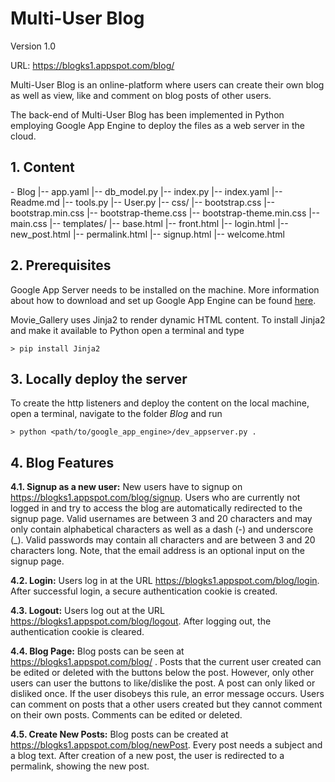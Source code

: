 <h1>Multi-User Blog</h1>

Version 1.0

URL: https://blogks1.appspot.com/blog/

Multi-User Blog is an online-platform where users can create their own blog 
as well as view, like and comment on blog posts of other users.

The back-end of Multi-User Blog has been implemented in Python employing
Google App Engine to deploy the files as a web server in the cloud.

<h2>1. Content</h2>
    - Blog
    |-- app.yaml
    |-- db_model.py
    |-- index.py
    |-- index.yaml
    |-- Readme.md
    |-- tools.py
    |-- User.py
    |-- css/
        |-- bootstrap.css
        |-- bootstrap.min.css
        |-- bootstrap-theme.css
        |-- bootstrap-theme.min.css
        |-- main.css
    |-- templates/
        |-- base.html
        |-- front.html
        |-- login.html
        |-- new_post.html
        |-- permalink.html
        |-- signup.html
        |-- welcome.html

<h2>2. Prerequisites</h2>
Google App Server needs to be installed on the machine. 
More information about how to download and set up Google App Engine can be found <a href="https://cloud.google.com/appengine/downloads">here</a>.

Movie_Gallery uses Jinja2 to render dynamic HTML content. To install Jinja2 and make it available to Python
open a terminal and type

    > pip install Jinja2
    
<h2>3. Locally deploy the server</h2>
To create the http listeners and deploy the content on the local machine, open a terminal, navigate to the folder <i>Blog</i> and run

    > python <path/to/google_app_engine>/dev_appserver.py .

<h2>4. Blog Features</h2>

<b>4.1. Signup as a new user:</b>
    New users have to signup on https://blogks1.appspot.com/blog/signup. Users who are currently not logged in and try to access the blog 
    are automatically redirected to the signup page.
    Valid usernames are between 3 and 20 characters and may only contain alphabetical characters as well as a dash (-) and underscore (_).
    Valid passwords may contain all characters and are between 3 and 20 characters long.
    Note, that the email address is an optional input on the signup page.
    
<b>4.2. Login:</b>
    Users log in at the URL https://blogks1.appspot.com/blog/login. After successful login, a secure authentication cookie is created.
    
<b>4.3. Logout:</b>
    Users log out at the URL https://blogks1.appspot.com/blog/logout. After logging out, the authentication cookie is cleared.
    
<b>4.4. Blog Page:</b>
    Blog posts can be seen at https://blogks1.appspot.com/blog/ . Posts that the current user created can be edited or deleted with the buttons 
    below the post. However, only other users can user the buttons to like/dislike the post. A post can only liked or disliked once. If the user
    disobeys this rule, an error message occurs.
    Users can comment on posts that a other users created but they cannot comment on their own posts. Comments can be edited or deleted.
    
<b>4.5. Create New Posts:</b>
    Blog posts can be created at https://blogks1.appspot.com/blog/newPost. Every post needs a subject and a blog text. After creation of a new post, 
    the user is redirected to a permalink, showing the new post.
    





        
    
    
    

    

